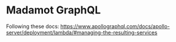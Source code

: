 # Madamot GraphQL

Following these docs: https://www.apollographql.com/docs/apollo-server/deployment/lambda/#managing-the-resulting-services
